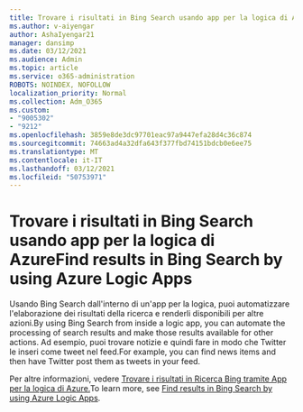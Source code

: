 ```yaml
---
title: Trovare i risultati in Bing Search usando app per la logica di Azure
ms.author: v-aiyengar
author: AshaIyengar21
manager: dansimp
ms.date: 03/12/2021
ms.audience: Admin
ms.topic: article
ms.service: o365-administration
ROBOTS: NOINDEX, NOFOLLOW
localization_priority: Normal
ms.collection: Adm_O365
ms.custom:
- "9005302"
- "9212"
ms.openlocfilehash: 3859e8de3dc97701eac97a9447efa28d4c36c874
ms.sourcegitcommit: 74663ad4a32dfa643f377fbd74151bdcb0e6ee75
ms.translationtype: MT
ms.contentlocale: it-IT
ms.lasthandoff: 03/12/2021
ms.locfileid: "50753971"
---
```

# <a name="find-results-in-bing-search-by-using-azure-logic-apps"></a><span data-ttu-id="7de59-102">Trovare i risultati in Bing Search usando app per la logica di Azure</span><span class="sxs-lookup"><span data-stu-id="7de59-102">Find results in Bing Search by using Azure Logic Apps</span></span>

<span data-ttu-id="7de59-103">Usando Bing Search dall'interno di un'app per la logica, puoi automatizzare l'elaborazione dei risultati della ricerca e renderli disponibili per altre azioni.</span><span class="sxs-lookup"><span data-stu-id="7de59-103">By using Bing Search from inside a logic app, you can automate the processing of search results and make those results available for other actions.</span></span> <span data-ttu-id="7de59-104">Ad esempio, puoi trovare notizie e quindi fare in modo che Twitter le inseri come tweet nel feed.</span><span class="sxs-lookup"><span data-stu-id="7de59-104">For example, you can find news items and then have Twitter post them as tweets in your feed.</span></span>

<span data-ttu-id="7de59-105">Per altre informazioni, vedere [Trovare i risultati in Ricerca Bing tramite App per la logica di Azure.](https://go.microsoft.com/fwlink/?linkid=2151928)</span><span class="sxs-lookup"><span data-stu-id="7de59-105">To learn more, see [Find results in Bing Search by using Azure Logic Apps](https://go.microsoft.com/fwlink/?linkid=2151928).</span></span>